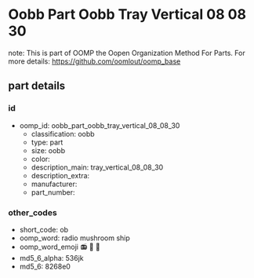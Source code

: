# Oobb Part Oobb Tray Vertical 08 08 30  

note: This is part of OOMP the Oopen Organization Method For Parts. For more details: https://github.com/oomlout/oomp_base

##  part details





### id
* oomp_id: oobb_part_oobb_tray_vertical_08_08_30
  * classification: oobb
  * type: part
  * size: oobb
  * color: 
  * description_main: tray_vertical_08_08_30
  * description_extra: 
  * manufacturer: 
  * part_number: 

### other_codes
* short_code: ob
* oomp_word: radio mushroom ship
* oomp_word_emoji :radio: :mushroom: :ship:
* md5_6_alpha: 536jk
* md5_6: 8268e0